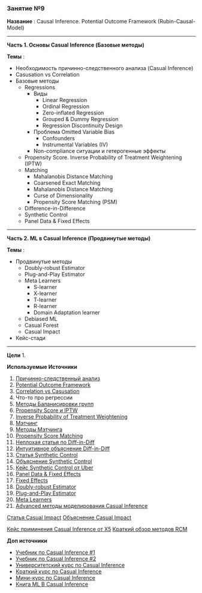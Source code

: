 ### Занятие №9

**Название** : Causal Inference. Potential Outcome Framework (Rubin-Causal-Model)

___
**Часть 1. Основы Casual Inference (Базовые методы)**

**Темы** : 
  * Необходимость причинно-следственного анализа (Casual Inference)
  * Casusation vs Correlation
  * Базовые методы
    * Regressions
      * Виды 
        * Linear Regression
        * Ordinal Regression
        * Zero-inflated Regression
        * Grouped & Dummy Regression
        * Regression Discontinuity Design
      * Проблема Omitted Variable Bias
        * Confounders
        * Instrumental Variables (IV)
      * Non-compliance ситуации и гетерогенные эффекты
    * Propensity Score. Inverse  Probability of Treatment Weightening  (IPTW)
    * Matching
      * Mahalanobis Distance Matching
      * Coarsened Exact Matching
      * Mahalanobis Distance Matching
      * Curse of Dimensionality
      * Propensity Score Matching (PSM) 
    * Difference-in-Difference
    * Synthetic Control
    * Panel Data & Fixed Effects
___
**Часть 2. ML в Casual Inference (Продвинутые методы)**

**Темы** : 
* Продвинутые методы
  * Doubly-robust Estimator
  * Plug-and-Play Estimator
  * Meta Learners
    * S-learner
    * X-learner
    * T-learner
    * R-learner
    * Domain Adaptation learner
  * Debiased ML
  * Casual Forest
  * Casual Impact
* Кейс-стади  

___
**Цели**
  1. 

**Используемые Источники**
1. [Причинно-следственный анализ](https://matheusfacure.github.io/python-causality-handbook/01-Introduction-To-Causality.html)
2. [Potential Outcome Framework](https://alexdeng.github.io/causal/rcm.html#randomization-and-unconfoundedness)
3. [Correlation vs Casusation](https://en.wikipedia.org/wiki/Correlation_does_not_imply_causation)
4. Что-то про регрессии
5. [Методы Баланисировки групп](https://habr.com/ru/companies/X5Tech/articles/780690/)
6. [Propensity Score и IPTW](https://matheusfacure.github.io/python-causality-handbook/11-Propensity-Score.html)
7. [Inverse  Probability of Treatment Weightening](https://alexdeng.github.io/causal/rcm.html#ipw)
8. [Мэтчинг](https://matheusfacure.github.io/python-causality-handbook/10-Matching.html)
9. [Методы Мэтчинга](https://cran.r-project.org/web/packages/MatchIt/vignettes/matching-methods.html)
10. [Propensity Score Matching](https://www.youtube.com/watch?v=rBv39pK1iEs&t=2148s)
11. [Неплохая статья по Diff-in-Diff](https://habr.com/ru/companies/X5Tech/articles/867734/)
12. [Интуитивное объяснение Diff-in-Diff](https://matheusfacure.github.io/python-causality-handbook/13-Difference-in-Differences.html)
13. [Статья Synthetic Control](https://economics.mit.edu/sites/default/files/publications/jel.20191450.pdf)
14. [Объяснение Synthetic Control](https://matheusfacure.github.io/python-causality-handbook/15-Synthetic-Control.html)
15. [Кейс Synthetic Control от Uber](https://www.youtube.com/watch?v=j5DoJV5S2Ao)
16. [Panel Data & Fixed Effects](https://matheusfacure.github.io/python-causality-handbook/14-Panel-Data-and-Fixed-Effects.html)
17. [Fixed Effects](https://theeffectbook.net/ch-FixedEffects.html)
18. [Doubly-robust Estimator](https://matheusfacure.github.io/python-causality-handbook/12-Doubly-Robust-Estimation.html)
19. [Plug-and-Play Estimator](https://matheusfacure.github.io/python-causality-handbook/20-Plug-and-Play-Estimators.html)
20. [Meta Learners](https://matheusfacure.github.io/python-causality-handbook/21-Meta-Learners.html)
21. [Advanced методы моделирования Casual Inference](https://www.youtube.com/watch?v=Kx6W-Jq3OWE)


[Статья Casual Impact](https://projecteuclid.org/journals/annals-of-applied-statistics/volume-9/issue-1/Inferring-causal-impact-using-Bayesian-structural-time-series-models/10.1214/14-AOAS788.full)
[Объяснение Casual Impact](https://www.youtube.com/watch?v=0_bl0A-cXcY)

[Кейс приминения Casual Inference от X5](https://habr.com/ru/companies/X5Tech/articles/768008/)
[Краткий обзор методов RCM](https://koch-kir.medium.com/causal-inference-from-observational-data-или-как-провести-а-в-тест-без-а-в-теста-afb84f2579f2#507b)

**Доп источники**
* [Учебник по Casual Inference #1](https://miguelhernan.org/whatifbook)
* [Учебник по Casual Inference #2](https://library.fa.ru/files/Imbens.pdf)
* [Университетский курс по Casual Inference](https://www.cs.uic.edu/~elena/courses/fall19/cs594cil.html)
* [Краткий курс по Casual Inference](https://www.youtube.com/watch?v=CfzO4IEMVUk&list=PLoazKTcS0Rzb6bb9L508cyJ1z-U9iWkA0)
* [Мини-курс по Casual Inference](https://www.youtube.com/watch?v=zvrcyqcN9Wo&t=4243s)
* [Книга ML В Casual Inference](https://causalml-book.org/)
